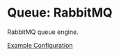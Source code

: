 # Queue: RabbitMQ

RabbitMQ queue engine.

[Example Configuration](https://github.com/v5analytics/visallo/blob/master/config/visallo-rabbitmq.properties)
